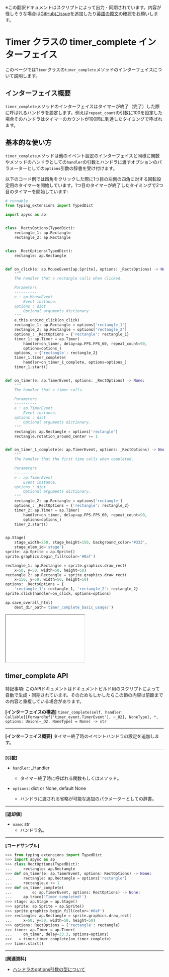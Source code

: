 <span class="inconspicuous-txt">※この翻訳ドキュメントはスクリプトによって出力・同期されています。内容が怪しそうな場合は<a href="https://github.com/simon-ritchie/apysc/issues" target="_blank">GitHubにissue</a>を追加したり[英語の原文](https://simon-ritchie.github.io/apysc/en/timer_complete.html)の確認をお願いします。</span>

# Timer クラスの timer_complete インターフェイス

このページでは`Timer`クラスの`timer_complete`メソッドのインターフェイスについて説明します。

## インターフェイス概要

`timer_complete`メソッドのインターフェイスはタイマーが終了（完了）した際に呼ばれるハンドラを設定します。例えば`repeat_count`の引数に100を設定した場合そのハンドラはタイマーのカウントが100回に到達したタイミングで呼ばれます。

## 基本的な使い方

`timer_complete`メソッドは他のイベント設定のインターフェイスと同様に関数やメソッドのハンドラとしての`handler`の引数とハンドラに渡すオプションのパラメーターとしての`options`引数の辞書を受け付けます。

以下のコード例では四角をクリックした際に1つ目の左側の四角に対する回転設定用のタイマーを開始しています。1つ目のタイマーが終了したタイミングで2つ目のタイマーを開始しています:

```py
# runnable
from typing_extensions import TypedDict

import apysc as ap


class _RectsOptions(TypedDict):
    rectangle_1: ap.Rectangle
    rectangle_2: ap.Rectangle


class _RectOptions(TypedDict):
    rectangle: ap.Rectangle


def on_click(e: ap.MouseEvent[ap.Sprite], options: _RectsOptions) -> None:
    """
    The handler that a rectangle calls when clicked.

    Parameters
    ----------
    e : ap.MouseEvent
        Event instance.
    options : dict
        Optional arguments dictionary.
    """
    e.this.unbind_click(on_click)
    rectangle_1: ap.Rectangle = options['rectangle_1']
    rectangle_2: ap.Rectangle = options['rectangle_2']
    options_: _RectOptions = {'rectangle': rectangle_1}
    timer_1: ap.Timer = ap.Timer(
        handler=on_timer, delay=ap.FPS.FPS_60, repeat_count=90,
        options=options_)
    options_ = {'rectangle': rectangle_2}
    timer_1.timer_complete(
        handler=on_timer_1_complete, options=options_)
    timer_1.start()


def on_timer(e: ap.TimerEvent, options: _RectOptions) -> None:
    """
    The handler that a timer calls.

    Parameters
    ----------
    e : ap.TimerEvent
        Event instance.
    options : dict
        Optional arguments dictionary.
    """
    rectangle: ap.Rectangle = options['rectangle']
    rectangle.rotation_around_center += 1


def on_timer_1_complete(e: ap.TimerEvent, options: _RectOptions) -> None:
    """
    The handler that the first time calls when completed.

    Parameters
    ----------
    e : ap.TimerEvent
        Event instance.
    options : dict
        Optional arguments dictionary.
    """
    rectangle_2: ap.Rectangle = options['rectangle']
    options_: _RectOptions = {'rectangle': rectangle_2}
    timer_2: ap.Timer = ap.Timer(
        handler=on_timer, delay=ap.FPS.FPS_60, repeat_count=90,
        options=options_)
    timer_2.start()


ap.Stage(
    stage_width=250, stage_height=150, background_color='#333',
    stage_elem_id='stage')
sprite: ap.Sprite = ap.Sprite()
sprite.graphics.begin_fill(color='#0af')

rectangle_1: ap.Rectangle = sprite.graphics.draw_rect(
    x=50, y=50, width=50, height=50)
rectangle_2: ap.Rectangle = sprite.graphics.draw_rect(
    x=150, y=50, width=50, height=50)
options: _RectsOptions = {
    'rectangle_1': rectangle_1, 'rectangle_2': rectangle_2}
sprite.click(handler=on_click, options=options)

ap.save_overall_html(
    dest_dir_path='timer_complete_basic_usage/')
```

<iframe src="static/timer_complete_basic_usage/index.html" width="250" height="150"></iframe>

## timer_complete API

<span class="inconspicuous-txt">特記事項: このAPIドキュメントはドキュメントビルド用のスクリプトによって自動で生成・同期されています。そのためもしかしたらこの節の内容は前節までの内容と重複している場合があります。</span>

**[インターフェイスの構造]** `timer_complete(self, handler: Callable[[ForwardRef('timer_event.TimerEvent'), ~_O2], NoneType], *, options: Union[~_O2, NoneType] = None) -> str`<hr>

**[インターフェイス概要]** タイマー終了時のイベントハンドラの設定を追加します。<hr>

**[引数]**

- `handler`: _Handler
  - タイマー終了時に呼ばれる関数もしくはメソッド。

- `options`: dict or None, default None
  - ハンドラに渡される省略が可能な追加のパラメーターとしての辞書。

<hr>

**[返却値]**

- `name`: str
  - ハンドラ名。

<hr>

**[コードサンプル]**

```py
>>> from typing_extensions import TypedDict
>>> import apysc as ap
>>> class RectOptions(TypedDict):
...     rectangle: ap.Rectangle
>>> def on_timer(e: ap.TimerEvent, options: RectOptions) -> None:
...     rectangle: ap.Rectangle = options['rectangle']
...     rectangle.x += 1
>>> def on_timer_complete(
...         e: ap.TimerEvent, options: RectOptions) -> None:
...     ap.trace('Timer completed!')
>>> stage: ap.Stage = ap.Stage()
>>> sprite: ap.Sprite = ap.Sprite()
>>> sprite.graphics.begin_fill(color='#0af')
>>> rectangle: ap.Rectangle = sprite.graphics.draw_rect(
...     x=50, y=50, width=50, height=50)
>>> options: RectOptions = {'rectangle': rectangle}
>>> timer: ap.Timer = ap.Timer(
...     on_timer, delay=33.3, options=options)
>>> _ = timer.timer_complete(on_timer_complete)
>>> timer.start()
```

<hr>

**[関連資料]**

- [ハンドラのoptions引数の型について](https://simon-ritchie.github.io/apysc/jp_about_handler_options_type.html)